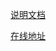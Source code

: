 
[说明文档](https://tympanus.net/codrops/2019/11/13/high-speed-light-trails-in-three-js/)

[在线地址](https://tympanus.net/Tutorials/InfiniteLights/)
